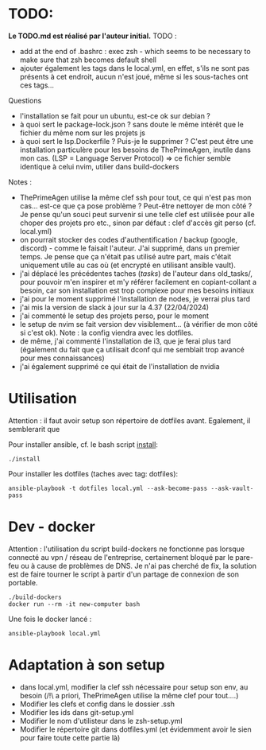 # TODO:
**Le TODO.md est réalisé par l'auteur initial.**
TODO :
- add at the end of .bashrc : exec zsh - which seems to be necessary to make sure that zsh becomes default shell
- ajouter également les tags dans le local.yml, en effet, s'ils ne sont pas présents à cet endroit, aucun n'est joué, même si les sous-taches ont ces tags... 

Questions 
- l'installation se fait pour un ubuntu, est-ce ok sur debian ?
- à quoi sert le package-lock.json ? sans doute le même intérêt que le fichier du même nom sur les projets js
- à quoi sert le lsp.Dockerfile ? Puis-je le supprimer ? C'est peut être une installation particulère pour les besoins de ThePrimeAgen, inutile dans mon cas. (LSP = Language Server Protocol) => ce fichier semble identique à celui nvim, utilier dans build-dockers

Notes : 
- ThePrimeAgen utilise la même clef ssh pour tout, ce qui n'est pas mon cas... est-ce que ça pose problème ? Peut-être nettoyer de mon côté ? Je pense qu'un souci peut survenir si une telle clef est utilisée pour alle choper des projets pro etc., sinon par défaut : clef d'accès git perso (cf. local.yml)
- on pourrait stocker des codes d'authentification / backup (google, discord) - comme le faisait l'auteur. J'ai supprimé, dans un premier temps. Je pense que ça n'était pas utilisé autre part, mais c'était uniquement utile au cas où (et encrypté en utilisant ansible vault).
- j'ai déplacé les précédentes taches (*tasks*) de l'auteur dans old_tasks/, pour pouvoir m'en inspirer et m'y référer facilement en copiant-collant a besoin, car son installation est trop complexe pour mes besoins initiaux
- j'ai pour le moment supprimé l'installation de nodes, je verrai plus tard
- j'ai mis la version de slack à jour sur la 4.37 (22/04/2024)
- j'ai commenté le setup des projets perso, pour le moment
- le setup de nvim se fait version dev visiblement... (à vérifier de mon côté si c'est ok). Note : la config viendra avec les dotfiles. 
- de même, j'ai commenté l'installation de i3, que je ferai plus tard (également du fait que ça utilisait dconf qui me semblait trop avancé pour mes connaissances)
- j'ai également supprimé ce qui était de l'installation de nvidia

# Utilisation
Attention : il faut avoir setup son répertoire de dotfiles avant.
Egalement, il semblerarit que

Pour installer ansible, cf. le bash script [install](install):
```shell
./install
```

Pour installer les dotfiles (taches avec tag: dotfiles):
```shell
ansible-playbook -t dotfiles local.yml --ask-become-pass --ask-vault-pass
```

# Dev - docker
Attention : l'utilisation du script build-dockers ne fonctionne pas lorsque connecté au vpn / réseau de l'entreprise, certainement bloqué par le pare-feu ou à cause de problèmes de DNS.
Je n'ai pas cherché de fix, la solution est de faire tourner le script à partir d'un partage de connexion de son portable. 

```shell
./build-dockers
docker run --rm -it new-computer bash 
```
Une fois le docker lancé :
```shell
ansible-playbook local.yml
```

# Adaptation à son setup
- dans local.yml, modifier la clef ssh nécessaire pour setup son env, au besoin (/!\ a priori, ThePrimeAgen utilise la même clef pour tout....) 
- Modifier les clefs et config dans le dossier .ssh
- Modifier les ids dans git-setup.yml
- Modifier le nom d'utilisteur dans le zsh-setup.yml
- Modifier le répertoire git dans dotfiles.yml (et évidemment avoir le sien pour faire toute cette partie là)

